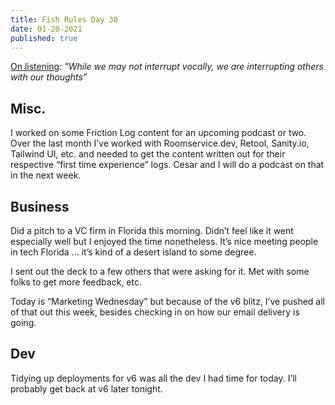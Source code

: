 ```yaml
---
title: Fish Rules Day 30
date: 01-20-2021
published: true
---
```


[On listening][1]: _"While we may not interrupt vocally, *we are interrupting others with our thoughts”*_

## Misc.

I worked on some Friction Log content for an upcoming podcast or two.  Over the last month I’ve worked with Roomservice.dev, Retool, Sanity.io, Tailwind UI, etc. and needed to get the content written out for their respective “first time experience” logs.  Cesar and I will do a podcast on that in the next week.

## Business

Did a pitch to a VC firm in Florida this morning.  Didn’t feel like it went especially well but I enjoyed the time nonetheless.  It’s nice meeting people in tech Florida … it’s kind of a desert island to some degree.

I sent out the deck to a few others that were asking for it. Met with some folks to get more feedback, etc.

Today is “Marketing Wednesday” but because of the v6 blitz, I’ve pushed all of that out this week, besides checking in on how our email delivery is going.

## Dev

Tidying up deployments for v6 was all the dev I had time for today.  I’ll probably get back at v6 later tonight.

[1]:	https://twitter.com/shreyas/status/1350734089028943875
